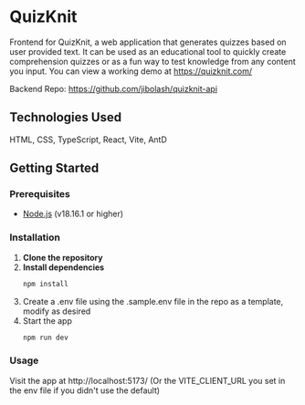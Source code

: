 # QuizKnit

Frontend for QuizKnit, a web application that generates quizzes based on user provided text. It can be used as an educational tool to quickly create comprehension quizzes or as a fun way to test knowledge from any content you input. You can view a working demo at https://quizknit.com/

Backend Repo: https://github.com/jibolash/quizknit-api

## Technologies Used

HTML, CSS, TypeScript, React, Vite, AntD

## Getting Started

### Prerequisites

- [Node.js](https://nodejs.org/) (v18.16.1 or higher)

### Installation

1. **Clone the repository**
2. **Install dependencies**
   ```bash
   npm install
   ```
3. Create a .env file using the .sample.env file in the repo as a template, modify as desired
4. Start the app
   ```bash
   npm run dev
   ```

### Usage

Visit the app at http://localhost:5173/ (Or the VITE_CLIENT_URL you set in the env file if you didn't use the default)
